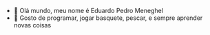 - 👋 Olá mundo, meu nome é Eduardo Pedro Meneghel
- 👀 Gosto de programar, jogar basquete, pescar, e sempre aprender novas coisas
